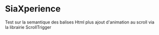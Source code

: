 # SiaXperience
Test sur la semantique des balises Html plus ajout d'animation au scroll via la librairie ScrollTrigger

